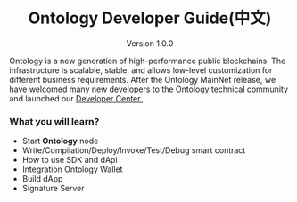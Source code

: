
<h1 align="center">Ontology Developer Guide(中文)</h1>

<p align="center" class="version">Version 1.0.0 </p> 

Ontology is a new generation of high-performance public blockchains. The infrastructure is scalable, stable, and allows low-level customization for different business requirements. After the Ontology MainNet release, we have welcomed many new developers to the Ontology technical community and launched our [Developer Center ](https://bounty.ont.io/index.php/index/developer).

### What you will learn?

* Start **Ontology** node
* Write/Compilation/Deploy/Invoke/Test/Debug smart contract
* How to use SDK and dApi
* Integration Ontology Wallet
* Build dApp
* Signature Server